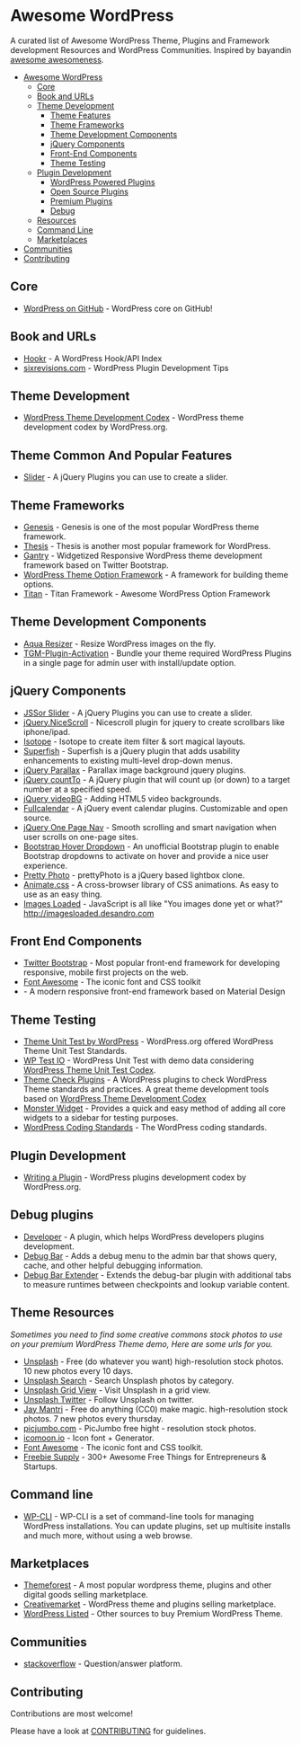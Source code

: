 # Awesome WordPress  

A curated list of Awesome WordPress Theme, Plugins and Framework development Resources and WordPress Communities. Inspired by bayandin [awesome awesomeness](https://github.com/bayandin/awesome-awesomeness).

- [Awesome WordPress](#awesome-wordpress)
	- [Core](#core)
	- [Book and URLs](#book-and-urls)
	- [Theme Development](#theme-development)
		- [Theme Features](#theme-common-and-popular-features)
	 	- [Theme Frameworks](#theme-frameworks)
	 	- [Theme Development Components](#theme-development-components)
	 	- [jQuery Components](#jquery-components)
	 	- [Front-End Components](#front-end-components)
		- [Theme Testing](#theme-testing)
	- [Plugin Development](#plugin-development)
		- [WordPress Powered Plugins](#wordpress-powered-plugins)
		- [Open Source Plugins](#open-source-plugins)	
		- [Premium Plugins](#premium-plugins)
		- [Debug](#debug-plugins)
	- [Resources](#theme-resources)
	- [Command Line](#command-line)
	- [Marketplaces](#marketplaces)
- [Communities](#communities)
- [Contributing](#contributing)

## Core
* [WordPress on GitHub](https://github.com/WordPress/WordPress) - WordPress core on GitHub!

## Book and URLs
* [Hookr](http://hookr.io/) - A WordPress Hook/API Index
* [sixrevisions.com](http://sixrevisions.com/wordpress/wordpress-plugin-development-tips/) - WordPress Plugin Development Tips
	
## Theme Development
* [WordPress Theme Development Codex](http://codex.wordpress.org/Theme_Development) - WordPress theme development codex by WordPress.org.

## Theme Common And Popular Features
* [Slider](http://www.jssor.com/) - A jQuery Plugins you can use to create a slider.

## Theme Frameworks
* [Genesis](http://my.studiopress.com/themes/genesis/) - Genesis is one of the most popular WordPress theme framework.
* [Thesis](http://diythemes.com/) - Thesis is another most popular framework for WordPress.
* [Gantry](http://gantry-framework.org/) - Widgetized Responsive WordPress theme development framework based on Twitter Bootstrap.
* [WordPress Theme Option Framework](https://wordpress.org/plugins/options-framework/) - A framework for building theme options.
* [Titan](https://github.com/gambitph/Titan-Framework) - Titan Framework - Awesome WordPress Option Framework

## Theme Development Components
* [Aqua Resizer](https://github.com/syamilmj/Aqua-Resizer) - Resize WordPress images on the fly.
* [TGM-Plugin-Activation](https://github.com/thomasgriffin/TGM-Plugin-Activation) - Bundle your theme required WordPress Plugins in a single page for admin user with install/update option. 

## jQuery Components
* [JSSor Slider](http://www.jssor.com/) - A jQuery Plugins you can use to create a slider.
* [jQuery.NiceScroll](https://github.com/inuyaksa/jquery.nicescroll) - Nicescroll plugin for jquery to create scrollbars like iphone/ipad.
* [Isotope](http://isotope.metafizzy.co/) - Isotope to create item filter & sort magical layouts.
* [Superfish](https://github.com/joeldbirch/superfish) - Superfish is a jQuery plugin that adds usability enhancements to existing multi-level drop-down menus.
* [jQuery Parallax](http://www.ianlunn.co.uk/plugins/jquery-parallax/) - Parallax image background jquery plugins.
* [jQuery countTo](https://github.com/mhuggins/jquery-countTo) - A jQuery plugin that will count up (or down) to a target number at a specified speed. 
* [jQuery videoBG](https://github.com/sydlawrence/jquery.videoBG) - Adding HTML5 video backgrounds.
* [Fullcalendar](http://fullcalendar.io/) - A jQuery event calendar plugins. Customizable and open source.
* [jQuery One Page Nav](https://github.com/davist11/jQuery-One-Page-Nav) - Smooth scrolling and smart navigation when user scrolls on one-page sites.
* [Bootstrap Hover Dropdown](https://github.com/CWSpear/bootstrap-hover-dropdown) - An unofficial Bootstrap plugin to enable Bootstrap dropdowns to activate on hover and provide a nice user experience.
* [Pretty Photo](https://github.com/scaron/prettyphoto) - prettyPhoto is a jQuery based lightbox clone.
* [Animate.css](https://github.com/daneden/animate.css) - A cross-browser library of CSS animations. As easy to use as an easy thing.
* [Images Loaded](https://github.com/desandro/imagesloaded) - JavaScript is all like "You images done yet or what?" 
http://imagesloaded.desandro.com

## Front End Components
* [Twitter Bootstrap](http://getbootstrap.com//) - Most popular front-end framework for developing responsive, mobile first projects on the web.
* [Font Awesome](http://fortawesome.github.io/Font-Awesome/) - The iconic font and CSS toolkit
* [](http://materializecss.com/) - A modern responsive front-end framework based on Material Design

## Theme Testing
* [Theme Unit Test by WordPress](http://codex.wordpress.org/Theme_Unit_Test) - WordPress.org offered WordPress Theme Unit Test Standards.
* [WP Test IO](http://wptest.io/) - WordPress Unit Test with demo data considering [WordPress Theme Unit Test Codex](http://codex.wordpress.org/Theme_Unit_Test).
* [Theme Check Plugins](https://wordpress.org/plugins/theme-check/) - A WordPress plugins to check WordPress Theme standards and practices. A great theme development tools based on [WordPress Theme Development Codex](http://codex.wordpress.org/Theme_Development) 
* [Monster Widget](https://wordpress.org/plugins/monster-widget/) - Provides a quick and easy method of adding all core widgets to a sidebar for testing purposes.
* [WordPress Coding Standards](http://codex.wordpress.org/WordPress_Coding_Standards) - The WordPress coding standards.
	
## Plugin Development
* [Writing a Plugin](http://codex.wordpress.org/Writing_a_Plugin) - WordPress plugins development codex by WordPress.org.

## Debug plugins
* [Developer](https://wordpress.org/plugins/developer/) - A plugin, which helps WordPress developers plugins development. 
* [Debug Bar](http://wordpress.org/plugins/debug-bar/) - Adds a debug menu to the admin bar that shows query, cache, and other helpful debugging information.
* [Debug Bar Extender](http://wordpress.org/plugins/debug-bar-extender/) - Extends the debug-bar plugin with additional tabs to measure runtimes between checkpoints and lookup variable content. 


## Theme Resources
*Sometimes you need to find some creative commons stock photos to use on your premium WordPress Theme demo, Here are some urls for you.*
* [Unsplash](https://unsplash.com/) - Free (do whatever you want) high-resolution stock photos. 10 new photos every 10 days.
* [Unsplash Search](http://www.arthurweill.fr/Unsplash/en) - Search Unsplash photos by category.
* [Unsplash Grid View](https://unsplash.com/grid) - Visit Unsplash in a grid view.
* [Unsplash Twitter](https://twitter.com/unsplash) - Follow Unsplash on twitter.
* [Jay Mantri](http://jaymantri.com/) - Free do anything (CC0) make magic. high-resolution stock photos. 7 new photos every thursday.
* [picjumbo.com](http://picjumbo.com/) - PicJumbo free hight - resolution stock photos.
* [icomoon.io](https://icomoon.io/) - Icon font + Generator.
* [Font Awesome](http://fortawesome.github.io/Font-Awesome/) - The iconic font and CSS toolkit.
* [Freebie Supply](http://freebie.supply/) - 300+ Awesome Free Things for Entrepreneurs & Startups.

## Command line
* [WP-CLI](http://wp-cli.org/) - WP-CLI is a set of command-line tools for managing WordPress installations. You can update plugins, set up multisite installs and much more, without using a web browse.

## Marketplaces
* [Themeforest](http://themeforest.net/) - A most popular wordpress theme, plugins and other digital goods selling marketplace.
* [Creativemarket](https://creativemarket.com/) - WordPress theme and plugins selling marketplace.
* [WordPress Listed](https://wordpress.org/themes/commercial/) - Other sources to buy Premium WordPress Theme.

## Communities
* [stackoverflow](http://stackoverflow.com/questions/tagged/wordpress) - Question/answer platform.

## Contributing

Contributions are most welcome!

Please have a look at [CONTRIBUTING](https://github.com/dropndot/awesome-wordpress/blob/master/CONTRIBUTING.md) for guidelines.
